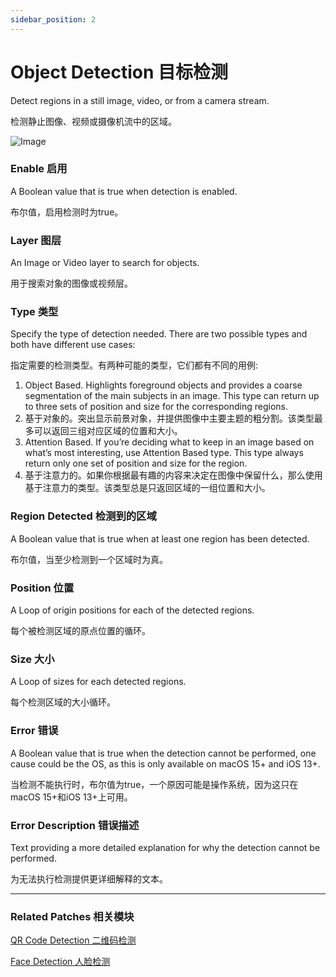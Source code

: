 ```yaml
---
sidebar_position: 2
---
```


# Object Detection 目标检测

Detect regions in a still image, video, or from a camera stream.

检测静止图像、视频或摄像机流中的区域。

![Image](https://s3.us-west-2.amazonaws.com/secure.notion-static.com/99c2462f-7aed-4aa3-a92e-454493a3e0ce/Untitled.png?X-Amz-Algorithm=AWS4-HMAC-SHA256&X-Amz-Content-Sha256=UNSIGNED-PAYLOAD&X-Amz-Credential=AKIAT73L2G45EIPT3X45%2F20220602%2Fus-west-2%2Fs3%2Faws4_request&X-Amz-Date=20220602T181344Z&X-Amz-Expires=86400&X-Amz-Signature=41007e3d4a73fdbc9e051f285b19d9fe282198e5e42e5d94dd4dc544a1945d61&X-Amz-SignedHeaders=host&response-content-disposition=filename%20%3D%22Untitled.png%22&x-id=GetObject)

### Enable 启用

A Boolean value that is true when detection is enabled.

布尔值，启用检测时为true。

### Layer 图层

An Image or Video layer to search for objects.

用于搜索对象的图像或视频层。

### Type 类型

Specify the type of detection needed. There are two possible types and both have different use cases:

指定需要的检测类型。有两种可能的类型，它们都有不同的用例:

1. Object Based. Highlights foreground objects and provides a coarse segmentation of the main subjects in an image. This type can return up to three sets of position and size for the corresponding regions.
2. 基于对象的。突出显示前景对象，并提供图像中主要主题的粗分割。该类型最多可以返回三组对应区域的位置和大小。
3. Attention Based. If you’re deciding what to keep in an image based on what’s most interesting, use Attention Based type. This type always return only one set of position and size for the region.
4. 基于注意力的。如果你根据最有趣的内容来决定在图像中保留什么，那么使用基于注意力的类型。该类型总是只返回区域的一组位置和大小。

### Region Detected 检测到的区域

A Boolean value that is true when at least one region has been detected.

布尔值，当至少检测到一个区域时为真。

### Position 位置

A Loop of origin positions for each of the detected regions.

每个被检测区域的原点位置的循环。

### Size 大小

A Loop of sizes for each detected regions.

每个检测区域的大小循环。

### Error 错误

A Boolean value that is true when the detection cannot be performed, one cause could be the OS, as this is only available on macOS 15+ and iOS 13+.

当检测不能执行时，布尔值为true，一个原因可能是操作系统，因为这只在macOS 15+和iOS 13+上可用。

### Error Description 错误描述

Text providing a more detailed explanation for why the detection cannot be performed.

为无法执行检测提供更详细解释的文本。

------

### Related Patches 相关模块

[QR Code Detection 二维码检测](./QR%20Code%20Detection.md)

[Face Detection 人脸检测](./Face%20Detection.md)
